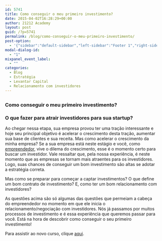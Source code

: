 ```yaml
---
id: 5741
title: Como conseguir o meu primeiro investimento?
date: 2015-04-02T16:28:29+00:00
author: 21212 Academy
layout: post
guid: /?p=5741
permalink: /blog/como-conseguir-o-meu-primeiro-investimento/
post-option:
  - '{"sidebar":"default-sidebar","left-sidebar":"Footer 1","right-sidebar":"Footer 1","page-title":"","page-caption":""}'
modal-dialog-id:
  - "1"
mixpanel_event_label:
  - ""
categories:
  - Blog
  - Estratégia
  - Levantar Capital
  - Relacionamento com investidores
---
```

##

### **Como conseguir o meu primeiro investimento?**

### **O que fazer para atrair investidores para sua startup?**

Ao chegar nessa etapa, sua empresa provou ter uma tração interessante e hoje seu principal objetivo é acelerar o crescimento desta tração, aumentar sua base de clientes e sua receita. Mas como acelerar o crescimento da minha empresa? Se a sua empresa está neste estágio e você, como [empreendedor](/blog/empreende-dor/), vive o dilema do crescimento, esse é o momento certo para buscar um investidor. Vale ressaltar que, pela nossa experiência, é neste momento que as empresas se tornam mais atraentes para os investidores. Logo, suas chances de conseguir um bom investimento são altas se adotar a estratégia correta.

Mas como se preparar para começar a captar investimentos? O que define um bom contrato de investimento? E, como ter um bom relacionamento com investidores?

As questões acima são só algumas das questões que permeiam a cabeça do empreendedor no momento em que ele inicia o relacionamento/negociação com investidores. Nós já passamos por muitos processos de investimento e é essa experiência que queremos passar para você. Está na hora de descobrir como conseguir o seu primeiro investimento!

Para assistir ao novo curso, clique [aqui](/course/como-conseguir-meu-primeiro-investimento/).

&nbsp;